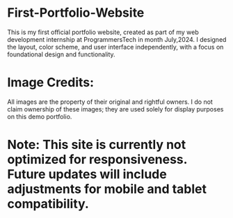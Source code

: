 # First-Portfolio-Website
This is my first official portfolio website, created as part of my web development internship at ProgrammersTech in month July,2024. I designed the layout, color scheme, and user interface independently, with a focus on foundational design and functionality.

# Image Credits: 
All images are the property of their original and rightful owners. I do not claim ownership of these images; they are used solely for display purposes on this demo portfolio.

# Note: This site is currently not optimized for responsiveness. Future updates will include adjustments for mobile and tablet compatibility.
